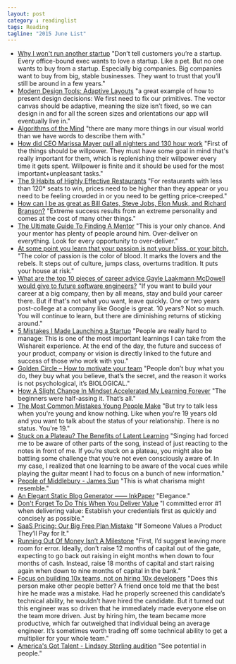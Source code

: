 ```yaml
---
layout: post
category : readinglist
tags: Reading
tagline: "2015 June List"
---
```


* [Why I won't run another startup](https://medium.com/@arthurattwell/why-i-won-t-run-another-startup-e5ff64c933d0) "Don’t tell customers you’re a startup. Every office-bound exec wants to love a startup. Like a pet. But no one wants to buy from a startup. Especially big companies. Big companies want to buy from big, stable businesses. They want to trust that you’ll still be around in a few years."
* [Modern Design Tools: Adaptive Layouts](https://medium.com/bridge-collection/modern-design-tools-adaptive-layouts-e236070856e3) "a great example of how to present design decisions: We first need to fix our primitives. The vector canvas should be adaptive, meaning the size isn’t fixed, so we can design in and for all the screen sizes and orientations our app will eventually live in."
* [Algorithms of the Mind](https://medium.com/deep-learning-101/algorithms-of-the-mind-10eb13f61fc4) "there are many more things in our visual world than we have words to describe them with."
* [How did CEO Marissa Mayer pull all nighters and 130 hour work](http://www.quora.com/How-did-CEO-Marissa-Mayer-pull-all-nighters-and-130-hour-work-weeks-while-at-Google) "First of the things should be willpower. They must have some goal in mind that's really important for them, which is replenishing their willpower every time it gets spent. Willpower is finite and it should be used for the most important+unpleasant tasks."
* [The 9 Habits of Highly Effective Restaurants](https://medium.com/the-21st-century-restaurant/the-9-habits-of-highly-effective-restaurants-ed08bf44f507) "For restaurants with less than 120* seats to win, prices need to be higher than they appear or you need to be feeling crowded in or you need to be getting price-creeped."
* [How can I be as great as Bill Gates, Steve Jobs, Elon Musk, and Richard Branson?](http://www.quora.com/How-can-I-be-as-great-as-Bill-Gates-Steve-Jobs-Elon-Musk-and-Richard-Branson) "Extreme success results from an extreme personality and comes at the cost of many other things."
* [The Ultimate Guide To Finding A Mentor](http://us5.campaign-archive1.com/?u=ca6ae38471d227b05e07a47e9&id=2f2363e737&e=82520b288b) "This is your only chance. And your mentor has plenty of people around him. Over-deliver on everything. Look for every opportunity to over-deliver."
* [At some point you learn that your passion is not your bliss. or your bitch.](http://justinemusk.com/2015/04/20/passion-isnt-nice-it-is-the-mark-of-lovers-rebels/) "The color of passion is the color of blood. It marks the lovers and the rebels. It steps out of culture, jumps class, overturns tradition. It puts your house at risk."
* [What are the top 10 pieces of career advice Gayle Laakmann McDowell would give to future software engineers?](https://www.quora.com/What-are-the-top-10-pieces-of-career-advice-Gayle-Laakmann-McDowell-would-give-to-future-software-engineers?share=1) "If you want to build your career at a big company, then by all means, stay and build your career there. But if that's not what you want, leave quickly. One or two years post-college at a company like Google is great. 10 years? Not so much. You will continue to learn, but there are diminishing returns of sticking around."
* [5 Mistakes I Made Launching a Startup](http://blog.getsocial.io/5-mistakes-i-made-launching-a-startup/?fb_ref=c62f690cbb0d4a49b858497110d98f2d-Hackernews#gs.baa00fd899ef438fa41183228a2a2e30) "People are really hard to manage: This is one of the most important learnings I can take from the Wishareit experience. At the end of the day, the future and success of your product, company or vision is directly linked to the future and success of those who work with you."
* [Golden Circle – How to motivate your team](https://sporteman.wordpress.com/2015/06/16/golden-circle-how-to-motivate-your-team/) "People don’t buy what you do, they buy what you believe, that’s the secret, and the reason it works is not psychological, it’s BIOLOGICAL."
* [How A Slight Change In Mindset Accelerated My Learning Forever](https://medium.com/the-cauldron/how-a-slight-change-in-mindset-accelerated-my-learning-forever-82c7abb4450c?source=email-27609a941266-1434554938385-daily_digest§ionName=suggested) "The beginners were half-assing it. That’s all."
* [ The Most Common Mistakes Young People Make](http://us5.campaign-archive1.com/?u=ca6ae38471d227b05e07a47e9&id=3a8f53a931&e=82520b288b) "But try to talk less when you're young and know nothing. Like when you're 19 years old and you want to talk about the status of your relationship. There is no status. You're 19."
* [Stuck on a Plateau? The Benefits of Latent Learning](http://lifebyexperimentation.com/2015/06/latent-learning-plateau/) "Singing had forced me to be aware of other parts of the song, instead of just reacting to the notes in front of me. If you’re stuck on a plateau, you might also be battling some challenge that you’re not even consciously aware of. In my case, I realized that one learning to be aware of the vocal cues while playing the guitar meant I had to focus on a bunch of new information."
* [People of Middlebury - James Sun](https://www.youtube.com/watch?v=fZA4aHlobDI) "This is what charisma might resemble."
* [An Elegant Static Blog Generator —— InkPaper](http://www.inkpaper.io/blog/post/2015/03/01/ink-blog-tool-en.html) "Elegance."
* [Don't Forget To Do This When You Deliver Value](http://us5.campaign-archive1.com/?u=ca6ae38471d227b05e07a47e9&id=96d260216a&e=82520b288b) "I committed error #1 when delivering value: Establish your credentials first as quickly and concisely as possible."
* [SaaS Pricing: Our Big Free Plan Mistake](http://blog.hubstaff.com/saas-pricing-free-plan-mistake/) "If Someone Values a Product They’ll Pay for It."
* [Running Out Of Money Isn’t A Milestone](http://techcrunch.com/2015/06/24/running-out-of-money-isnt-a-milestone/?utm_medium=email&utm_source=cb_daily&utm_campaign=email) "First, I’d suggest leaving more room for error. Ideally, don’t raise 12 months of capital out of the gate, expecting to go back out raising in eight months when down to four months of cash. Instead, raise 18 months of capital and start raising again when down to nine months of capital in the bank."
* [Focus on building 10x teams, not on hiring 10x developers](https://avichal.wordpress.com/2011/12/16/focus-on-building-10x-teams-not-on-hiring-10x-developers/) "Does this person make other people better? A friend once told me that the best hire he made was a mistake. Had he properly screened this candidate’s technical ability, he wouldn’t have hired the candidate. But it turned out this engineer was so driven that he immediately made everyone else on the team more driven. Just by hiring him, the team became more productive, which far outweighed that individual being an average engineer. It’s sometimes worth trading off some technical ability to get a multiplier for your whole team."
* [America's Got Talent - Lindsey Sterling audition](https://www.youtube.com/watch?v=M2xL7D5lPAk) "See potential in people."
